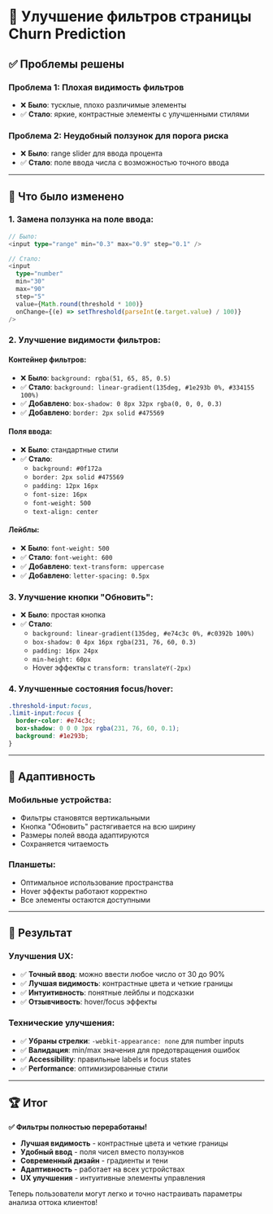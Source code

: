 # 🎯 Улучшение фильтров страницы Churn Prediction

## ✅ Проблемы решены

### **Проблема 1: Плохая видимость фильтров**
- ❌ **Было**: тусклые, плохо различимые элементы
- ✅ **Стало**: яркие, контрастные элементы с улучшенными стилями

### **Проблема 2: Неудобный ползунок для порога риска**
- ❌ **Было**: range slider для ввода процента
- ✅ **Стало**: поле ввода числа с возможностью точного ввода

---

## 🔧 Что было изменено

### **1. Замена ползунка на поле ввода:**
```typescript
// Было:
<input type="range" min="0.3" max="0.9" step="0.1" />

// Стало:
<input 
  type="number" 
  min="30" 
  max="90" 
  step="5" 
  value={Math.round(threshold * 100)}
  onChange={(e) => setThreshold(parseInt(e.target.value) / 100)}
/>
```

### **2. Улучшение видимости фильтров:**

#### **Контейнер фильтров:**
- ❌ **Было**: `background: rgba(51, 65, 85, 0.5)`
- ✅ **Стало**: `background: linear-gradient(135deg, #1e293b 0%, #334155 100%)`
- ✅ **Добавлено**: `box-shadow: 0 8px 32px rgba(0, 0, 0, 0.3)`
- ✅ **Добавлено**: `border: 2px solid #475569`

#### **Поля ввода:**
- ❌ **Было**: стандартные стили
- ✅ **Стало**: 
  - `background: #0f172a`
  - `border: 2px solid #475569`
  - `padding: 12px 16px`
  - `font-size: 16px`
  - `font-weight: 500`
  - `text-align: center`

#### **Лейблы:**
- ❌ **Было**: `font-weight: 500`
- ✅ **Стало**: `font-weight: 600`
- ✅ **Добавлено**: `text-transform: uppercase`
- ✅ **Добавлено**: `letter-spacing: 0.5px`

### **3. Улучшение кнопки "Обновить":**
- ❌ **Было**: простая кнопка
- ✅ **Стало**: 
  - `background: linear-gradient(135deg, #e74c3c 0%, #c0392b 100%)`
  - `box-shadow: 0 4px 16px rgba(231, 76, 60, 0.3)`
  - `padding: 16px 24px`
  - `min-height: 60px`
  - Hover эффекты с `transform: translateY(-2px)`

### **4. Улучшенные состояния focus/hover:**
```css
.threshold-input:focus,
.limit-input:focus {
  border-color: #e74c3c;
  box-shadow: 0 0 0 3px rgba(231, 76, 60, 0.1);
  background: #1e293b;
}
```

---

## 📱 Адаптивность

### **Мобильные устройства:**
- Фильтры становятся вертикальными
- Кнопка "Обновить" растягивается на всю ширину
- Размеры полей ввода адаптируются
- Сохраняется читаемость

### **Планшеты:**
- Оптимальное использование пространства
- Hover эффекты работают корректно
- Все элементы остаются доступными

---

## 🎯 Результат

### **Улучшения UX:**
- ✅ **Точный ввод**: можно ввести любое число от 30 до 90%
- ✅ **Лучшая видимость**: контрастные цвета и четкие границы
- ✅ **Интуитивность**: понятные лейблы и подсказки
- ✅ **Отзывчивость**: hover/focus эффекты

### **Технические улучшения:**
- ✅ **Убраны стрелки**: `-webkit-appearance: none` для number inputs
- ✅ **Валидация**: min/max значения для предотвращения ошибок
- ✅ **Accessibility**: правильные labels и focus states
- ✅ **Performance**: оптимизированные стили

---

## 🏆 Итог

**✅ Фильтры полностью переработаны!**

- **Лучшая видимость** - контрастные цвета и четкие границы
- **Удобный ввод** - поля чисел вместо ползунков
- **Современный дизайн** - градиенты и тени
- **Адаптивность** - работает на всех устройствах
- **UX улучшения** - интуитивные элементы управления

Теперь пользователи могут легко и точно настраивать параметры анализа оттока клиентов!
